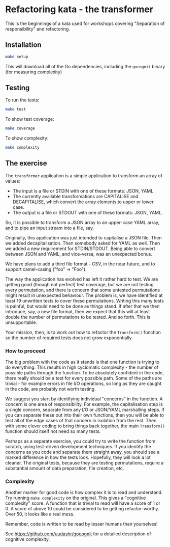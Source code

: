 # Refactoring kata - the transformer

This is the beginnings of a kata used for workshops covering "Separation of responsibility" and refactoring.

## Installation

```sh
make setup
```

This will download all of the Go dependencies, including the `gocognit` binary (for measuring complexity)

## Testing

To run the tests:

```sh
make test
```

To show test coverage:

```sh
make coverage
```

To show complexity:

```sh
make complexity
```

## The exercise

The `transformer` application is a simple application to transform an array of values:

- The input is a file or STDIN with one of these formats: JSON, YAML.
- The currently available transformations are CAPITALISE and DECAPITALISE, which convert the array elements to upper or lower case.
- The output is a file or STDOUT with one of these formats: JSON, YAML.

So, it is possible to transform a JSON array to an upper-case YAML array, and to pipe an input stream into a file, say.

Originally, this application was just intended to capitalise a JSON file. Then we added decapitalisation. Then somebody asked for YAML as well. Then we added a new requirement for STDIN/STDOUT. Being able to convert between JSON and YAML, and vice-versa, was an unexpected bonus.

We have plans to add a third file format - CSV, in the near future, and to support camel-casing ("foo" -> "Foo").

The way the application has evolved has left it rather hard to test. We are getting good (though not perfect) test coverage,
but we are not testing every permutation, and there is concern that some untested permutations might result in unexpected behaviour. The problem is, we have identified at least 19 unwritten tests to cover these permutations. Writing this many tests
is painful, but would need to be done as things stand. If after that we then introduce, say, a new file format, then we expect that this will at least double the number of permutations to be tested. And so forth. This is unsupportable.

Your mission, then, is to work out how to refactor the `Transform()` function so the number of required tests does not grow exponentially.

### How to proceed

The big problem with the code as it stands is that one function is trying to do everything. This results in high cyclomatic complexity - the number of possible paths through the function. To be absolutely confident in the code, there really should be a test for every possible path. Some of the paths are trivial - for example errors in file I/O operations, so long as they are caught in the code, are probably not worth testing.

We suggest you start by identifying individual "concerns" in the function. A concern is one area of responsibility. For example, the capitalisation step is a single concern, separate from any I/O or JSON/YAML marshalling steps. If you can separate these out into their own functions, then you will be able to test all of the edge cases of that concern in isolation from the rest. Then with some clever coding to bring things back together, the main `Transform()` function should itself not need so many tests.

Perhaps as a separate exercise, you could try to write the function from scratch, using test-driven development techniques. If you identify the concerns as you code and separate them straight away, you should see a marked difference in how the tests look. Hopefully, they will look a lot cleaner. The original tests, because they are testing permutations, require a substantial amount of data preparation, file creation, etc.

### Complexity

Another marker for good code is how complex it is to read and understand. Try running `make complexity` on the original. This gives a "cognitive complexity" score. A function that is trivial to read will have a score of 1 or 0. A score of above 10 could be considered to be getting refactor-worthy. Over 50, it looks like a real mess.

Remember, code is written to be read by lesser humans than yourselves!

See https://github.com/uudashr/gocognit for a detailed description of cognitive complexity.
